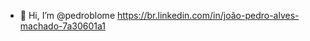 - 👋 Hi, I’m @pedroblome
 https://br.linkedin.com/in/joão-pedro-alves-machado-7a30601a1

<!---
pedroblome/pedroblome is a ✨ special ✨ repository because its `README.md` (this file) appears on your GitHub profile.
You can click the Preview link to take a look at your changes.
--->
